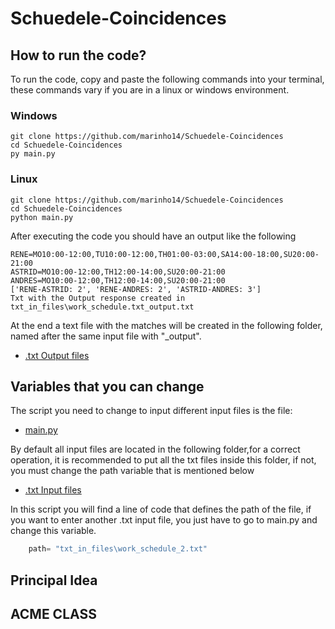 # Schuedele-Coincidences

## How to run the code? 

To run the code, copy and paste the following commands into your terminal, these commands vary if you are in a linux or windows environment.

### Windows

```shell
git clone https://github.com/marinho14/Schuedele-Coincidences
cd Schuedele-Coincidences
py main.py
```

### Linux

```shell
git clone https://github.com/marinho14/Schuedele-Coincidences
cd Schuedele-Coincidences
python main.py
```

After executing the code you should have an output like the following

```console
RENE=MO10:00-12:00,TU10:00-12:00,TH01:00-03:00,SA14:00-18:00,SU20:00- 21:00
ASTRID=MO10:00-12:00,TH12:00-14:00,SU20:00-21:00
ANDRES=MO10:00-12:00,TH12:00-14:00,SU20:00-21:00
['RENE-ASTRID: 2', 'RENE-ANDRES: 2', 'ASTRID-ANDRES: 3']
Txt with the Output response created in txt_in_files\work_schedule.txt_output.txt
```
At the end a text file with the matches will be created in the following folder, named after the same input file with "_output".

- [.txt Output files](txt_out_files)

## Variables that you can change

The script you need to change to input different input files is the file:

- [main.py](main.py)


By default all input files are located in the following folder,for a correct operation, it is recommended to put all the txt files inside this folder, if not, you must change the path variable that is mentioned below

- [.txt Input files](txt_in_files)

In this script you will find a line of code that defines the path of the file, if you want to enter another .txt input file, you just have to go to main.py and change this variable.



```python
    path= "txt_in_files\work_schedule_2.txt"
```

## Principal Idea


## ACME CLASS
